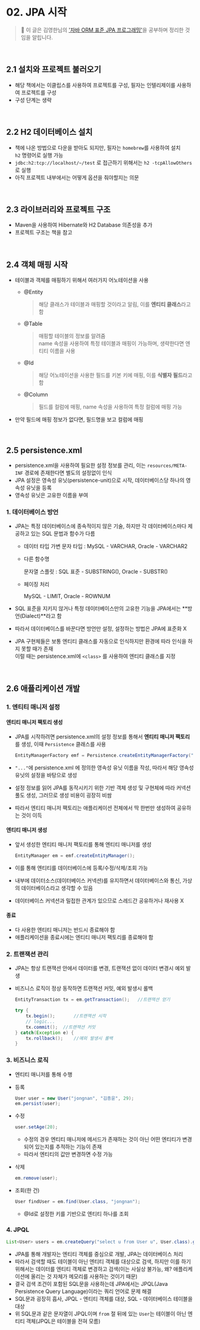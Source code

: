 # 02. JPA 시작

> 👾  이 글은 김영한님의 ['자바 ORM 표준 JPA 프로그래밍'](https://www.inflearn.com/course/ORM-JPA-Basic)을 공부하며 정리한 것임을 알립니다.

<br>

## 2.1 설치와 프로젝트 불러오기

* 해당 책에서는 이클립스를 사용하여 프로젝트를 구성, 필자는 인텔리제이를 사용하여 프로젝트를 구성
* 구성 단계는 생략

<br>

## 2.2 H2 데이터베이스 설치

* 책에 나온 방법으로 다운을 받아도 되지만, 필자는 `homebrew`를 사용하여 설치  
  `h2` 명령어로 실행 가능
* `jdbc:h2:tcp://localhost/~/test` 로 접근하기 위해서는 `h2 -tcpAllowOthers` 로 실행
* 아직 프로젝트 내부에서는 어떻게 옵션을 줘야할지는 의문

<br>

## 2.3 라이브러리와 프로젝트 구조

* Maven을 사용하여 Hibernate와 H2 Database 의존성을 추가
* 프로젝트 구조는 책을 참고

<br>

## 2.4 객체 매핑 시작

* 테이블과 객체를 매핑하기 위해서 여러가지 어노테이션을 사용

  * @Entity

    > 해당 클래스가 테이블과 매핑할 것이라고 알림, 이를 **엔티티 클래스**라고 함

  * @Table

    > 매핑할 테이블의 정보를 알려줌  
    > name 속성을 사용하여 특정 테이블과 매핑이 가능하며, 생략한다면 엔티티 이름을 사용

  * @Id

    > 해당 어노테이션을 사용한 필드를 키본 키에 매핑, 이를 **식별자 필드**라고 함

  * @Column

    > 필드를 컬럼에 매핑, name 속성을 사용하여 특정 컬럼에 매핑 가능 

* 만약 필드에 매핑 정보가 없다면, 필드명을 보고 컬럼에 매핑

<br>

## 2.5 persistence.xml

* persistence.xml을 사용하여 필요한 설정 정보를 관리, 이는 `resources/META-INF` 경로에 존재한다면 별도의 설정없이 인식
* JPA 설정은 영속성 유닛(persistence-unit)으로 시작, 데이터베이스당 하나의 영속성 유닛을 등록
* 영속성 유닛은 고유한 이름을 부여

### 1. 데이터베이스 방언

* JPA는 특정 데이터베이스에 종속적이지 않은 기술, 하지만 각 데이터베이스마다  제공하고 있는 SQL 문법과 함수가 다름

  * 데이터 타입
    가변 문자 타입 : MySQL - VARCHAR, Oracle - VARCHAR2

  * 다른 함수명

    문자열 스플릿 : SQL 표준 - SUBSTRING(), Oracle - SUBSTR()

  * 페이징 처리

    MySQL - LIMIT, Oracle - ROWNUM

* SQL 표준을 지키지 않거나 특정 데이터베이스만의 고유한 기능을 JPA에서는 **방언(Dialect)**라고 함

* 따라서 데이터베이스를 바꾼다면 방언만 설정, 설정하는 방법은 JPA에 표준화 X

* JPA 구현체들은 보통 엔티티 클래스를 자동으로 인식하지만 환경에 따라 인식을 하지 못할 때가 존재  
  이럴 때는 persistence.xml에 `<class>` 를 사용하여 엔티티 클래스를 지정

<br>

## 2.6 애플리케이션 개발

### 1. 엔티티 매니저 설정

#### 엔티티 매니저 팩토리 생성

* JPA를 시작하려면 persistence.xml의 설정 정보를 통해서 **엔티티 매니저 팩토리**를 생성, 이때 `Persistence` 클래스를 사용

  ```java
  EntityManagerFactory emf = Persistence.createEntityManagerFactory("...");
  ```

* `"..."`에 persistence.xml 에 정의한 영속성 유닛 이름을 작성, 따라서 해당 영속성 유닛의 설정을 바탕으로 생성

* 설정 정보를 읽어 JPA를 동작시키기 위한 기반 객체 생성 및 구현체에 따라 커넥션 풀도 생성, 그러므로 생성 비용이 굉장히 비쌈

* 따라서 엔티티 매니저 팩토리는 애플리케이션 전체에서 딱 한번만 생성하여 공유하는 것이 이득

#### 엔티티 매니저 생성

* 앞서 생성한 엔티티 매니저 팩토리를 통해 엔티티 매니저를 생성

  ```java
  EntityManager em = emf.createEntityManager();
  ```

* 이를 통해 엔티티를 데이터베이스에 등록/수정/삭제/조회 가능

* 내부에 데이터소스(데이터베이스 커넥션)를 유지하면서 데이터베이스와 통신, 가상의 데이터베이스라고 생각할 수 있음

* 데이터베이스 커넥션과 밀접한 관계가 있으므로 스레드간 공유하거나 재사용 X

#### 종료

* 다 사용한 엔티티 매니저는 반드시 종료해야 함
* 애플리케이션을 종료시에는 엔티티 매니저 팩토리를 종료해야 함

### 2. 트랜잭션 관리

* JPA는 항상 트랜잭션 안에서 데이터를 변경, 트랜잭션 없이 데이터 변경시 예외 발생

* 비즈니스 로직이 정상 동작하면 트랜잭션 커밋, 예외 발생시 롤백

  ```java
  EntityTransaction tx = em.getTransaction(); 	//트랜잭션 얻기
  
  try {
      tx.begin();		//트랜잭션 시작
      // logic...
      tx.commit();	//트랜잭션 커밋
  } catch(Exception e) {
      tx.rollback();	//예외 발생시 롤백
  }
  ```

### 3. 비즈니스 로직

* 엔티티 매니저를 통해 수행

* 등록

  ```java
  User user = new User("jongnan", "김종윤", 29);
  em.persist(user);
  ```

* 수정

  ```java
  user.setAge(20);
  ```

  * 수정의 경우 엔티티 매니저에 메서드가 존재하는 것이 아닌 어떤 엔티티가 변경되어 있는지를 추적하는 기능이 존재
  * 따라서 엔티티의 값만 변경하면 수정 가능

* 삭제

  ```java
  em.remove(user);
  ```

* 조회(한 건)

  ```java
  User findUser = em.find(User.class, "jongnan");
  ```

  * @Id로 설정한 키를 기반으로 엔티티 하나를 조회

### 4. JPQL

```java
List<User> users = em.createQuery("select u from User u", User.class).getResultList();
```

* JPA를 통해 개발자는 엔티티 객체를 중심으로 개발, JPA는 데이터베이스 처리
* 따라서 검색할 때도 테이블이 아닌 엔티티 객체를 대상으로 검색, 하지만 이를 하기 위해서는 데이터를 엔티티 객체로 변경하고 검색(이는 사실상 불가능, 왜? 애플리케이션에 올리는 것 자체가 메모리를 사용하는 것이기 때문)
* 결국 검색 조건이 포함된 SQL문을 사용하는데 JPA에서는 JPQL(Java Persistence Query Language)이라는 쿼리 언어로 문제 해결
* SQL문과 굉장히 흡사, JPQL - 엔티티 객체를 대상, SQL - 데이터베이스 테이블을 대상
* 위 SQL문과 같은 문자열이 JPQL이며 `from` 절 뒤에 있는 `User`는 테이블이 아닌 엔티티 객체(JPQL은 테이블을 전혀 모름)